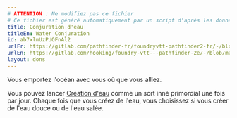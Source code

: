 ```yaml
---
# ATTENTION : Ne modifiez pas ce fichier
# Ce fichier est généré automatiquement par un script d'après les données du module Foundry VTT officiel et de sa traduction
title: Conjuration d'eau
titleEn: Water Conjuration
id: ab7xlmUzPUOFnAl2
urlFr: https://gitlab.com/pathfinder-fr/foundryvtt-pathfinder2-fr/-/blob/master/data/feats/ab7xlmUzPUOFnAl2.htm
urlEn: https://gitlab.com/hooking/foundry-vtt---pathfinder-2e/-/blob/master/packs/data/feats.db/water-conjuration.json
layout: dons
---
```

Vous emportez l'océan avec vous où que vous alliez.

Vous pouvez lancer [Création d'eau](../sorts/création-d-eau.html) comme un sort inné primordial une fois par jour. Chaque fois que vous créez de l'eau, vous choisissez si vous créer de l'eau douce ou de l'eau salée.
